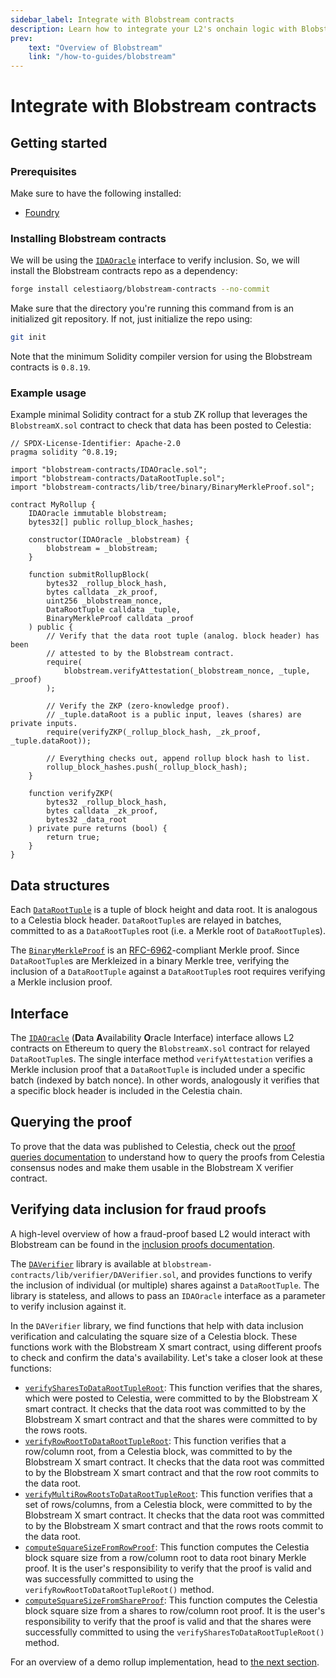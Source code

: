 ```yaml
---
sidebar_label: Integrate with Blobstream contracts
description: Learn how to integrate your L2's onchain logic with Blobstream
prev:
    text: "Overview of Blobstream"
    link: "/how-to-guides/blobstream"
---
```


# Integrate with Blobstream contracts

## Getting started

### Prerequisites

Make sure to have the following installed:

- [Foundry](https://github.com/foundry-rs/foundry)

### Installing Blobstream contracts

We will be using the [`IDAOracle`](https://github.com/celestiaorg/blobstream-contracts/blob/master/src/IDAOracle.sol)
interface to verify inclusion.
So, we will install the Blobstream contracts repo as a dependency:

```sh
forge install celestiaorg/blobstream-contracts --no-commit
```

Make sure that the directory you're running this command
from is an initialized git repository. If not, just
initialize the repo using:

```sh
git init
```

Note that the minimum Solidity compiler version for using the Blobstream
contracts is `0.8.19`.

### Example usage

Example minimal Solidity contract for a stub ZK rollup that leverages the
`BlobstreamX.sol` contract to check that data has been posted to Celestia:

```solidity
// SPDX-License-Identifier: Apache-2.0
pragma solidity ^0.8.19;

import "blobstream-contracts/IDAOracle.sol";
import "blobstream-contracts/DataRootTuple.sol";
import "blobstream-contracts/lib/tree/binary/BinaryMerkleProof.sol";

contract MyRollup {
    IDAOracle immutable blobstream;
    bytes32[] public rollup_block_hashes;

    constructor(IDAOracle _blobstream) {
        blobstream = _blobstream;
    }

    function submitRollupBlock(
        bytes32 _rollup_block_hash,
        bytes calldata _zk_proof,
        uint256 _blobstream_nonce,
        DataRootTuple calldata _tuple,
        BinaryMerkleProof calldata _proof
    ) public {
        // Verify that the data root tuple (analog. block header) has been
        // attested to by the Blobstream contract.
        require(
            blobstream.verifyAttestation(_blobstream_nonce, _tuple, _proof)
        );

        // Verify the ZKP (zero-knowledge proof).
        // _tuple.dataRoot is a public input, leaves (shares) are private inputs.
        require(verifyZKP(_rollup_block_hash, _zk_proof, _tuple.dataRoot));

        // Everything checks out, append rollup block hash to list.
        rollup_block_hashes.push(_rollup_block_hash);
    }

    function verifyZKP(
        bytes32 _rollup_block_hash,
        bytes calldata _zk_proof,
        bytes32 _data_root
    ) private pure returns (bool) {
        return true;
    }
}
```

## Data structures

Each [`DataRootTuple`](https://github.com/celestiaorg/blobstream-contracts/blob/master/src/DataRootTuple.sol)
is a tuple of block height and data root. It is analogous to a Celestia block
header. `DataRootTuple`s are relayed in batches, committed to as a
`DataRootTuple`s root (i.e. a Merkle root of `DataRootTuple`s).

The [`BinaryMerkleProof`](https://github.com/celestiaorg/blobstream-contracts/blob/master/src/lib/tree/binary/BinaryMerkleProof.sol)
is an [RFC-6962](https://www.rfc-editor.org/rfc/rfc6962.html)-compliant Merkle
proof. Since `DataRootTuple`s are Merkleized in a binary Merkle tree, verifying
the inclusion of a `DataRootTuple` against a `DataRootTuple`s root requires
verifying a Merkle inclusion proof.

## Interface

The [`IDAOracle`](https://github.com/celestiaorg/blobstream-contracts/blob/master/src/IDAOracle.sol)
(**D**ata **A**vailability **O**racle Interface) interface allows L2 contracts
on Ethereum to query the `BlobstreamX.sol` contract for relayed `DataRootTuple`s.
The single interface method `verifyAttestation` verifies a Merkle inclusion
proof that a `DataRootTuple` is included under a specific batch (indexed by
batch nonce). In other words, analogously it verifies that a specific block
header is included in the Celestia chain.

## Querying the proof

To prove that the data was published to Celestia, check out the
[proof queries documentation](/how-to-guides/blobstream-proof-queries.md)
to understand how to query the proofs from Celestia consensus
nodes and make them usable in the Blobstream X verifier contract.

## Verifying data inclusion for fraud proofs

A high-level overview of how a fraud-proof based L2 would interact with
Blobstream can be found in the [inclusion proofs documentation](https://github.com/celestiaorg/blobstream-contracts/blob/master/docs/inclusion-proofs.md).

The [`DAVerifier`](https://github.com/celestiaorg/blobstream-contracts/blob/master/src/lib/verifier/DAVerifier.sol)
library is available at `blobstream-contracts/lib/verifier/DAVerifier.sol`, and
provides functions to verify the inclusion of individual (or multiple) shares
against a `DataRootTuple`. The library is stateless, and allows to pass an
`IDAOracle` interface as a parameter to verify inclusion against it.

In the `DAVerifier` library, we find functions that help
with data inclusion verification and calculating the square size of a
Celestia block. These functions work with the Blobstream X smart contract,
using different proofs to check and confirm the data's availability. Let's
take a closer look at these functions:

- [`verifySharesToDataRootTupleRoot`](https://github.com/celestiaorg/blobstream-contracts/blob/3a552d8f7bfbed1f3175933260e6e440915d2da4/src/lib/verifier/DAVerifier.sol#L80-L124):
  This function verifies that the
  shares, which were posted to Celestia, were committed to by the Blobstream X
  smart contract. It checks that the data root was committed to by the
  Blobstream X smart contract and that the shares were committed to by the
  rows roots.
- [`verifyRowRootToDataRootTupleRoot`](https://github.com/celestiaorg/blobstream-contracts/blob/3a552d8f7bfbed1f3175933260e6e440915d2da4/src/lib/verifier/DAVerifier.sol#L133-L155):
  This function verifies that a
  row/column root, from a Celestia block, was committed to by the
  Blobstream X smart contract. It checks that the data root was committed
  to by the Blobstream X smart contract and that the row root commits to
  the data root.
- [`verifyMultiRowRootsToDataRootTupleRoot`](https://github.com/celestiaorg/blobstream-contracts/blob/3a552d8f7bfbed1f3175933260e6e440915d2da4/src/lib/verifier/DAVerifier.sol#L164-L194):
  This function verifies
  that a set of rows/columns, from a Celestia block, were committed
  to by the Blobstream X smart contract. It checks that the data root was
  committed to by the Blobstream X smart contract and that the rows roots
  commit to the data root.
- [`computeSquareSizeFromRowProof`](https://github.com/celestiaorg/blobstream-contracts/blob/3a552d8f7bfbed1f3175933260e6e440915d2da4/src/lib/verifier/DAVerifier.sol#L204-L215):
  This function computes the Celestia
  block square size from a row/column root to data root binary Merkle
  proof. It is the user's responsibility to verify that the proof is
  valid and was successfully committed to using the
  `verifyRowRootToDataRootTupleRoot()` method.
- [`computeSquareSizeFromShareProof`](https://github.com/celestiaorg/blobstream-contracts/blob/3a552d8f7bfbed1f3175933260e6e440915d2da4/src/lib/verifier/DAVerifier.sol#L224-L229):
  This function computes the
  Celestia block square size from a shares to row/column root proof.
  It is the user's responsibility to verify that the proof is valid
  and that the shares were successfully committed to using the
  `verifySharesToDataRootTupleRoot()` method.

For an overview of a demo rollup implementation, head to
[the next section](/how-to-guides/blobstream-offchain.md).
